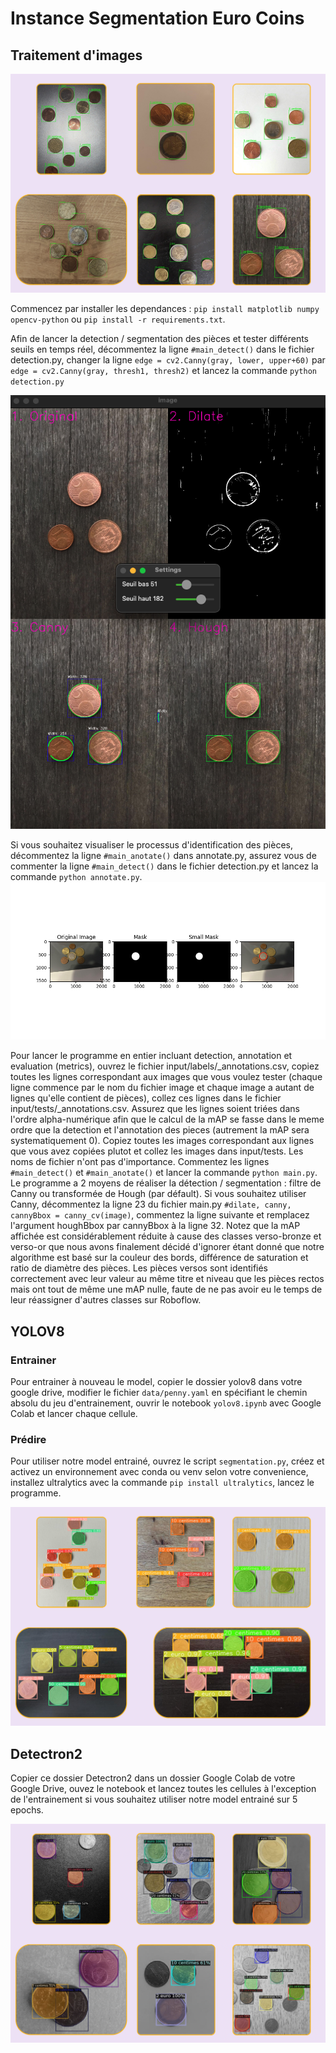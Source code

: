 # Instance Segmentation Euro Coins

## Traitement d'images

![](Demos/image_processing.png)


Commencez par installer les dependances : `pip install matplotlib numpy opencv-python` ou `pip install -r requirements.txt`.

Afin de lancer la detection / segmentation des pièces et tester différents seuils en temps réel, décommentez la ligne `#main_detect()` dans le fichier detection.py, changer la ligne `edge = cv2.Canny(gray, lower, upper+60)` par `edge = cv2.Canny(gray, thresh1, thresh2)` et lancez la commande `python detection.py`

![](Demos/detection_canny_hough.png)

Si vous souhaitez visualiser le processus d'identification des pièces, décommentez la ligne `#main_anotate()` dans annotate.py, assurez vous de commenter la ligne `#main_detect()` dans le fichier detection.py et lancez la commande `python annotate.py`.
![](Demos/annotation_colors.png)

Pour lancer le programme en entier incluant detection, annotation et evaluation (metrics), ouvrez le fichier input/labels/\_annotations.csv, copiez toutes les lignes correspondant aux images que vous voulez tester (chaque ligne commence par le nom du fichier image et chaque image a autant de lignes qu'elle contient de pièces), collez ces lignes dans le fichier input/tests/\_annotations.csv. Assurez que les lignes soient triées dans l'ordre alpha-numérique afin que le calcul de la mAP se fasse dans le meme ordre que la detection et l'annotation des pieces (autrement la mAP sera systematiquement 0). Copiez toutes les images correspondant aux lignes que vous avez copiées plutot et collez les images dans input/tests. Les noms de fichier n'ont pas d'importance. Commentez les lignes `#main_detect()` et `#main_anotate()` et lancer la commande `python main.py`. Le programme a 2 moyens de réaliser la détection / segmentation : filtre de Canny ou transformée de Hough (par défault). Si vous souhaitez utiliser Canny, décommentez la ligne 23 du fichier main.py `#dilate, canny, cannyBbox = canny_cv(image)`, commentez la ligne suivante et remplacez l'argument houghBbox par cannyBbox à la ligne 32. Notez que la mAP affichée est considérablement réduite à cause des classes verso-bronze et verso-or que nous avons finalement décidé d'ignorer étant donné que notre algorithme est basé sur la couleur des bords, différence de saturation et ratio de diamètre des pièces. Les pièces versos sont identifiés correctement avec leur valeur au même titre et niveau que les pièces rectos mais ont tout de même une mAP nulle, faute de ne pas avoir eu le temps de leur réassigner d'autres classes sur Roboflow.

## YOLOV8

### Entrainer

Pour entrainer à nouveau le model, copier le dossier yolov8 dans votre google drive, modifier le fichier `data/penny.yaml` en spécifiant le chemin absolu du jeu d'entrainement, ouvrir le notebook `yolov8.ipynb` avec Google Colab et lancer chaque cellule.

### Prédire

Pour utiliser notre model entrainé, ouvrez le script `segmentation.py`, créez et activez un environnement avec conda ou venv selon votre convenience, installez ultralytics avec la commande `pip install ultralytics`, lancez le programme.

![](Demos/yolo.png)


## Detectron2

Copier ce dossier Detectron2 dans un dossier Google Colab de votre Google Drive, ouvez le notebook et lancez toutes les cellules à l'exception de l'entrainement si vous souhaitez utiliser notre model entrainé sur 5 epochs. 

![](Demos/detectron2.png)
